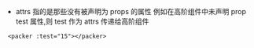 - attrs 指的是那些没有被声明为 props 的属性 例如在高阶组件中未声明 prop test 属性,则 test 作为 attrs 传递给高阶组件

```
 <packer :test="15"></packer>
```
